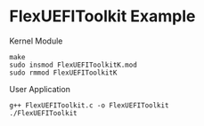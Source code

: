 # FlexUEFIToolkit Example
Kernel Module
```
make
sudo insmod FlexUEFIToolkitK.mod
sudo rmmod FlexUEFIToolkitK
```


User Application
```
g++ FlexUEFIToolkit.c -o FlexUEFIToolkit
./FlexUEFIToolkit
```
